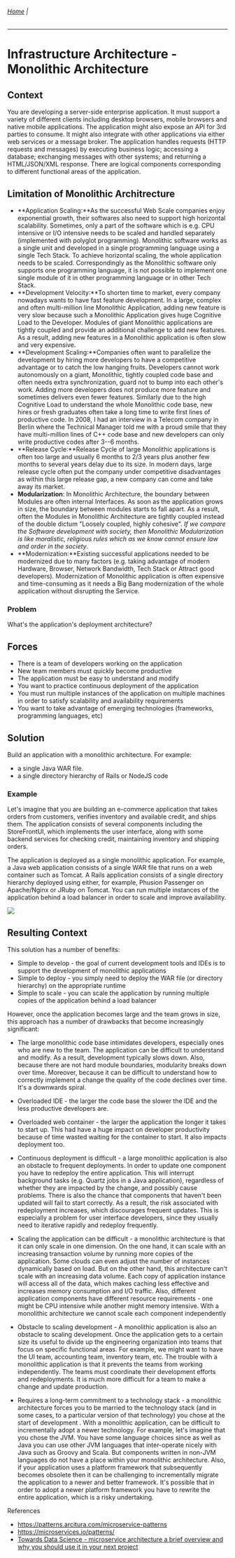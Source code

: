 ###### [Home](https://github.com/RyKaj/Documentation/blob/master/README.md) | 
------------



Infrastructure Architecture - Monolithic Architecture
===================================================

Context
-------

You are developing a server-side enterprise application. It must support a variety of different clients including desktop browsers, mobile browsers and native mobile applications. The application might also  expose an API for 3rd parties to consume. It might also integrate with other applications via either web services or a message broker. The application handles requests (HTTP requests and messages) by executing business logic; accessing a database; exchanging messages with other systems; and returning a HTML/JSON/XML response. There are logical components corresponding to different functional areas of the application.

Limitation of Monolithic Architrecture
--------------------------------------

-   **Application Scaling:**As the successful Web Scale companies enjoy exponential growth, their softwares also need to support high horizontal scalability. Sometimes, only a part of the software which is e.g. CPU intensive or I/O intensive needs to be scaled and handled separately (implemented with polyglot programming). Monolithic software works as a single unit and developed in a single programming language using a single Tech Stack. To achieve horizontal scaling, the whole application needs to be scaled. Correspondingly as the Monolithic software only supports one programming language, it is not possible to implement one single module of it in other programming language or in other Tech Stack.
-   **Development Velocity:**To shorten time to market, every company nowadays wants to have fast feature development. In a large, complex and often multi-million line Monolithic Application, adding new feature is very slow because such a Monolithic Application gives huge Cognitive Load to the Developer. Modules of giant Monolithic applications are tightly coupled and provide an additional challenge to add new features. As a result, adding new features in a Monolithic application is often slow and very expensive.
-   **Development Scaling:**Companies often want to parallelize the development by hiring more developers to have a competitive advantage or to catch the low hanging fruits. Developers cannot work autonomously on a giant, Monolithic, tightly coupled code base and often needs extra synchronization, guard not to bump into each other's work. Adding more developers does not produce more feature and sometimes delivers even fewer features. Similarly due to the high Cognitive Load to understand the whole Monolithic code base, new hires or fresh graduates often take a long time to write first lines of productive code. In 2008, I had an interview in a Telecom company in Berlin where the Technical Manager told me with a proud smile that they have multi-million lines of C++ code base and new developers can only write productive codes after 3--6 months.
-   **Release Cycle:**Release Cycle of large Monolithic applications is often too large and usually 6 months to 2/3 years plus another few months to several years delay due to its size. In modern days, large release cycle often put the company under competitive disadvantages as within this large release gap, a new company can come and take away its market.
-   **Modularization**: In Monolithic Architecture, the boundary between Modules are often internal Interfaces. As soon as the application grows in size, the boundary between modules starts to fall apart. As a result, often the Modules in Monolithic Architecture are tightly coupled instead of the double dictum "Loosely coupled, highly cohesive". *If we compare the Software development with society, then Monolithic Modularization is like moralistic, religious rules which as we know cannot ensure law and order in the society*.
-   **Modernization:**Existing successful applications needed to be modernized due to many factors (e.g. taking advantage of modern Hardware, Browser, Network Bandwidth, Tech Stack or Attract good developers). Modernization of Monolithic application is often expensive and time-consuming as it needs a Big Bang modernization of the whole application without disrupting the Service.

### Problem

What's the application's deployment architecture?

Forces
------

-   There is a team of developers working on the application
-   New team members must quickly become productive
-   The application must be easy to understand and modify
-   You want to practice continuous deployment of the application
-   You must run multiple instances of the application on multiple machines in order to satisfy scalability and availability requirements
-   You want to take advantage of emerging technologies (frameworks, programming languages, etc)

Solution
--------

Build an application with a monolithic architecture. For example:

-   a single Java WAR file.
-   a single directory hierarchy of Rails or NodeJS code

### Example

Let's imagine that you are building an e-commerce application that takes orders from customers, verifies inventory and available credit, and ships them. The application consists of several components including the StoreFrontUI, which implements the user interface, along with some backend services for checking credit, maintaining inventory and shipping orders.

The application is deployed as a single monolithic application. For example, a Java web application consists of a single WAR file that runs on a web container such as Tomcat. A Rails application consists of a single directory hierarchy deployed using either, for example, Phusion Passenger on Apache/Nginx or JRuby on Tomcat. You can run multiple instances of the application behind a load balancer in order to scale and improve availability.

![](https://microservices.io/i/DecomposingApplications.011.jpg)

Resulting Context
-----------------

This solution has a number of benefits:

-   Simple to develop - the goal of current development tools and IDEs is to support the development of monolithic applications
-   Simple to deploy - you simply need to deploy the WAR file (or directory hierarchy) on the appropriate runtime
-   Simple to scale - you can scale the application by running multiple copies of the application behind a load balancer

However, once the application becomes large and the team grows in size, this approach has a number of drawbacks that become increasingly significant:

-   The large monolithic code base intimidates developers, especially ones who are new to the team. The application can be difficult to understand and modify. As a result, development typically slows down. Also, because there are not hard module boundaries, modularity breaks down over time. Moreover, because it can be difficult to understand how to correctly implement a change the quality of the code declines over time. It's a downwards spiral.

-   Overloaded IDE - the larger the code base the slower the IDE and the less productive developers are.

-   Overloaded web container - the larger the application the longer it takes to start up. This had have a huge impact on developer productivity because of time wasted waiting for the container to start. It also impacts deployment too.

-   Continuous deployment is difficult - a large monolithic application is also an obstacle to frequent deployments. In order to update one component you have to redeploy the entire application. This will interrupt background tasks (e.g. Quartz jobs in a Java application), regardless of whether they are impacted by the change, and possibly cause problems. There is also the chance that components that haven't been updated will fail to start correctly. As a result, the risk associated with redeployment increases, which discourages frequent updates. This is especially a problem for user interface developers, since they usually need to iterative rapidly and redeploy frequently.

-   Scaling the application can be difficult - a monolithic architecture is that it can only scale in one dimension. On the one hand, it can scale with an increasing transaction volume by running more copies of the application. Some clouds can even adjust the number of instances dynamically based on load. But on the other hand, this architecture can't scale with an increasing data volume. Each copy of application instance will access all of the data, which makes caching less effective and increases memory consumption and I/O traffic. Also, different application components have different resource requirements - one might be CPU intensive while another might memory intensive. With a monolithic architecture we cannot scale each component independently

-   Obstacle to scaling development - A monolithic application is also an obstacle to scaling development. Once the application gets to a certain size its useful to divide up the engineering organization into teams that focus on specific functional areas. For example, we might want to have the UI team, accounting team, inventory team, etc. The trouble with a monolithic application is that it prevents the teams from working independently. The teams must coordinate their development efforts and redeployments. It is much more difficult for a team to make a change and update production.

-   Requires a long-term commitment to a technology stack - a monolithic architecture forces you to be married to the technology stack (and in some cases, to a particular version of that technology) you chose at the start of development . With a monolithic application, can be difficult to incrementally adopt a newer technology. 
    For example, let's imagine that you chose the JVM. You have some language choices since as well as Java you can use other JVM languages that inter-operate nicely with Java such as Groovy and Scala. But components written in non-JVM languages do not have a place within your monolithic architecture. Also, if your application uses a platform framework that subsequently becomes obsolete then it can be challenging to incrementally migrate the application to a newer and better framework. It's possible that in order to adopt a newer platform framework you have to rewrite the entire application, which is a risky undertaking.

References

-   <https://patterns.arcitura.com/microservice-patterns>
-   <https://microservices.io/patterns/>
-   [Towards Data Science - microservice architecture a brief overview and why you should use it in your next project](https://towardsdatascience.com/microservice-architecture-a-brief-overview-and-why-you-should-use-it-in-your-next-project-a17b6e19adfd)

